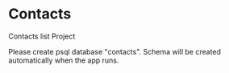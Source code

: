 # Contacts
 Contacts list Project

Please create psql database "contacts". Schema will be created automatically when the app runs.